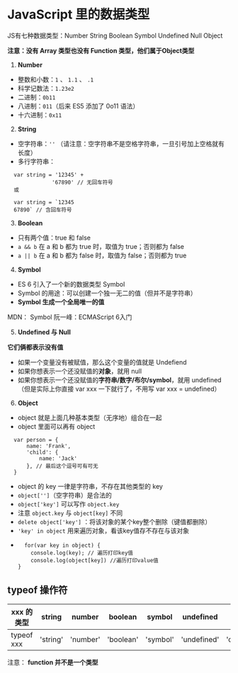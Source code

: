 # JavaScript 里的数据类型

JS有七种数据类型：Number String Boolean Symbol Undefined Null Object

**注意：没有 Array 类型也没有 Function 类型，他们属于Object类型**


1. <b>Number</b>

  - 整数和小数：`1` 、 `1.1` 、 `.1`
  - 科学记数法：`1.23e2`
  - 二进制：`0b11`
  - 八进制：`011`（后来 ES5 添加了 0o11 语法）
  - 十六进制：`0x11`
  
2. <b>String</b>

  - 空字符串：`''`  （请注意：空字符串不是空格字符串，一旦引号加上空格就有长度）
  - 多行字符串：
  ```
    var string = '12345' +
                '67890' // 无回车符号
    或
    
    var string = `12345
    67890` // 含回车符号
  ```
  
3. <b>Boolean</b>

  - 只有两个值：true 和 false
  - `a && b` 在 a 和 b 都为 true 时，取值为 true；否则都为 false
  - `a || b` 在 a 和 b 都为 false 时，取值为 false；否则都为 true

4. <b>Symbol</b>

  - ES 6 引入了一个新的数据类型 Symbol
  - Symbol 的用途：可以创建一个独一无二的值（但并不是字符串）
  - **Symbol 生成一个全局唯一的值**
  
  MDN： Symbol
  阮一峰：ECMAScript 6入门


5. <b>Undefined 与 Null</b>

**它们俩都表示没有值**

- 如果一个变量没有被赋值，那么这个变量的值就是 Undefiend
- 如果你想表示一个还没赋值的**对象**，就用 null
- 如果你想表示一个还没赋值的**字符串/数字/布尔/symbol**，就用 undefined（但是实际上你直接 var xxx 一下就行了，不用写 var xxx = undefined）

6. <b>Object</b>

  - object 就是上面几种基本类型（无序地）组合在一起
  - object 里面可以再有 object
  ```
    var person = {
        name: 'Frank', 
        'child': {
            name: 'Jack'
        }, // 最后这个逗号可有可无
    }
  ```
  - object 的 key 一律是字符串，不存在其他类型的 key
  - `object['']`（空字符串）是合法的
  - `object['key']` 可以写作 `object.key`
  - 注意 `object.key` 与 `object[key]` 不同
  - `delete object['key']` ：将该对象的某个key整个删除（键值都删除）
  - `'key' in object` 用来遍历对象，看该key值存不存在与该对象
  - ```
      for(var key in object) {
        console.log(key); // 遍历打印key值
        console.log(object[key]) //遍历打印value值
    }
    ```

  
  
## typeof 操作符

xxx 的类型	| string |	number |	boolean |	symbol	| undefined	| null |	object |	function
-------- | --- |--- |--- |--- |---| --- |---| --- 
typeof xxx	| 'string'	| 'number' | 'boolean'	|'symbol'	| 'undefined' |	'object' |	'object' | 'function'


注意： **function 并不是一个类型**















